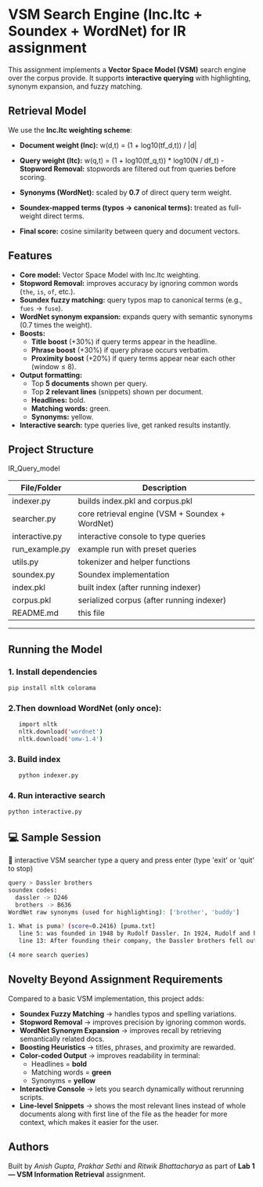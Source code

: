 #  VSM Search Engine (lnc.ltc + Soundex + WordNet) for IR assignment

This assignment implements a **Vector Space Model (VSM)** search engine over the corpus provide.
It supports **interactive querying** with highlighting, synonym expansion, and fuzzy matching.

##  Retrieval Model

We use the **lnc.ltc weighting scheme**:

- **Document weight (lnc):**
w(d,t) = (1 + log10(tf_d,t)) / |d|

- **Query weight (ltc):**
w(q,t) = (1 + log10(tf_q,t)) * log10(N / df_t)
-**Stopword Removal:** stopwords are filtered out from queries before scoring.  
- **Synonyms (WordNet):** scaled by **0.7** of direct query term weight.  
- **Soundex-mapped terms (typos → canonical terms):** treated as full-weight direct terms.  
- **Final score:** cosine similarity between query and document vectors.

##  Features

- **Core model:** Vector Space Model with lnc.ltc weighting.
- **Stopword Removal:** improves accuracy by ignoring common words (`the`, `is`, `of`, etc.).  
- **Soundex fuzzy matching:** query typos map to canonical terms (e.g., `fues` → `fuse`).  
- **WordNet synonym expansion:** expands query with semantic synonyms (0.7 times the weight).  
- **Boosts:**
  - **Title boost** (+30%) if query terms appear in the headline.  
  - **Phrase boost** (+30%) if query phrase occurs verbatim.  
  - **Proximity boost** (+20%) if query terms appear near each other (window ≤ 8).  
- **Output formatting:**
  - Top **5 documents** shown per query.  
  - Top **2 relevant lines** (snippets) shown per document.  
  - **Headlines:** bold.  
  - **Matching words:** green.  
  - **Synonyms:** yellow.  
- **Interactive search:** type queries live, get ranked results instantly.

##  Project Structure

IR_Query_model<br>

| File/Folder      | Description                                      |
|------------------|--------------------------------------------------|
| indexer.py       | builds index.pkl and corpus.pkl                   |
| searcher.py      | core retrieval engine (VSM + Soundex + WordNet)   |
| interactive.py   | interactive console to type queries               |
| run_example.py   | example run with preset queries                   |
| utils.py         | tokenizer and helper functions                    |
| soundex.py       | Soundex implementation                            |
| index.pkl        | built index (after running indexer)               |
| corpus.pkl       | serialized corpus (after running indexer)         |
| README.md        | this file   


---

##  Running the Model  

### 1. Install dependencies  
```bash
pip install nltk colorama
```
### 2.Then download WordNet (only once):
```bash
   import nltk
   nltk.download('wordnet')
   nltk.download('omw-1.4')
```
  
### 3. Build index
```bash
   python indexer.py
```

### 4. Run interactive search
```bash
python interactive.py
```

## 💻 Sample Session

🔎 interactive VSM searcher
type a query and press enter (type 'exit' or 'quit' to stop)

```bash
query > Dassler brothers
soundex codes:
  dassler -> D246
  brothers -> B636
WordNet raw synonyms (used for highlighting): ['brother', 'buddy']

1. What is puma? (score=0.2416) [puma.txt]
   line 5: was founded in 1948 by Rudolf Dassler. In 1924, Rudolf and his brother Adolf Dassler had jointly formed the company...
   line 13: After founding their company, the Dassler brothers fell out and went separate ways...

(4 more search queries)
```
## Novelty Beyond Assignment Requirements

Compared to a basic VSM implementation, this project adds:

- **Soundex Fuzzy Matching** → handles typos and spelling variations.
- **Stopword Removal** → improves precision by ignoring common words.
- **WordNet Synonym Expansion** → improves recall by retrieving semantically related docs.  
- **Boosting Heuristics** → titles, phrases, and proximity are rewarded.  
- **Color-coded Output** → improves readability in terminal:  
  - Headlines = **bold**  
  - Matching words = **green**  
  - Synonyms = **yellow**  
- **Interactive Console** → lets you search dynamically without rerunning scripts.  
- **Line-level Snippets** → shows the most relevant lines instead of whole documents along with first line of the file as the header for more context, which makes it easier for the user.  

##  Authors

Built by *Anish Gupta*, *Prakhar Sethi* and *Ritwik Bhattacharya* as part of **Lab 1 — VSM Information Retrieval** assignment.
